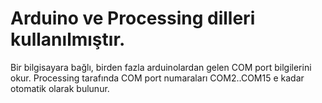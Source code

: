 <h1><b>Arduino ve Processing dilleri kullanılmıştır.</b></h1>
<p>
Bir bilgisayara bağlı, birden fazla arduinolardan gelen COM port bilgilerini okur.
Processing tarafında COM port numaraları COM2..COM15 e kadar otomatik olarak bulunur.
